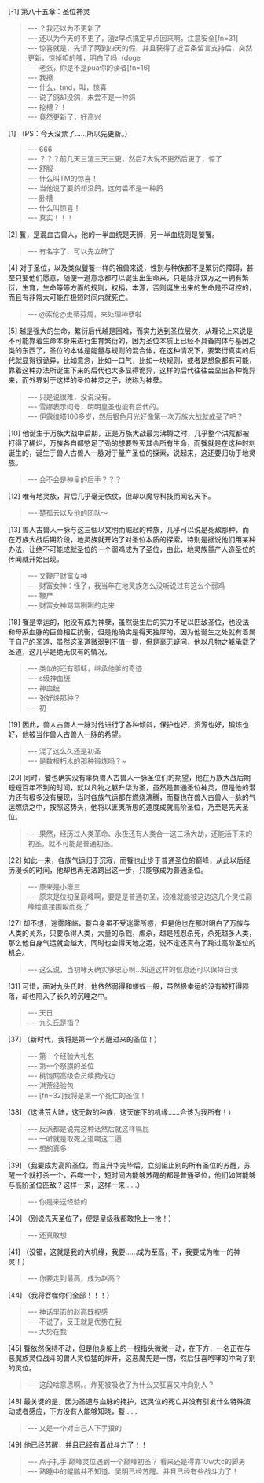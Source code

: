
[-1] 第八十五章：圣位神灵
>--- ？我还以为不更新了<br>
>--- 还以为今天的不更了，渣z早点搞定早点回来啊，注意安全[fn=31]<br>
>--- 惊喜就是，先请了两到四天的假，并且获得了近百条留言支持后，突然更新，惊掉咱的嘴，明白了吗（doge<br>
>--- 老张，你是不是pua你的读者[fn=16]<br>
>--- 我擦<br>
>--- 什么，tmd，叫，惊喜<br>
>--- 说了鸽却没鸽，未尝不是一种鸽<br>
>--- 挖槽？！<br>
>--- 竟然更新了，好高兴<br>

[1] （PS：今天没票了……所以先更新。）
>--- 666<br>
>--- ？？？前几天三渣三天三更，然后Z大说不更然后更了，惊了<br>
>--- 舒服<br>
>--- 什么叫TM的惊喜！<br>
>--- 当他说了要鸽却没鸽，这何尝不是一种鸽<br>
>--- 卧槽<br>
>--- 什么叫惊喜！<br>
>--- 真实！！！<br>

[2] 餮，是混血古兽人，他的一半血统是天狮，另一半血统则是饕餮。
>--- 有名字了、可以先立碑了<br>

[4] 对于圣位，以及类似饕餮一样的祖兽来说，性别与种族都不是繁衍的障碍，甚至只要他们愿意，随便一道意念都可以诞生出生命来，只是除非双方之一拥有繁衍，生育，生命等等方面的规则，权柄，本源，否则诞生出来的生命是不可控的，而且有非常大可能在极短时间内就死亡。
>--- @索伦@史蒂芬周，来处理神孽啦<br>

[5] 越是强大的生命，繁衍后代越是困难，而实力达到圣位层次，从理论上来说是不可能靠着生命本身来进行生育繁衍的，因为圣位本质上已经不具备肉体与基因之类的东西了，圣位的本体是能量与规则的混合体，在这种情况下，要繁衍真实的后代就显得很诡异，比如意念，比如一口气，比如一块规则，或者是想象都有可能，靠着这种办法所诞生下来的后代也大多显得诡异，这样的后代往往会显出各种诡异来，而外界对于这样的圣位神灵之子，统称为神孽。
>--- 只是说很难，没说没有。<br>
>--- 雪娜表示问号，明明皇圣也能有后代的。<br>
>--- 伊露维塔100多岁，然后银色月光好像第一次万族大战就成圣了吧？<br>

[10] 他诞生于万族大战中后期，正是万族大战最为沸腾之时，几乎整个洪荒都被打得了稀烂，万族各自都憋足了劲的想要毁灭其余所有生命，而餮就是在这种时刻诞生的，诞生于兽人古兽人一脉对于量产圣位的探索，说起来，这还要归功于地灵族。
>--- 会不会是神皇的后手？？？<br>

[12] 唯有地灵族，背后几乎毫无依仗，但却以魔导科技而闻名天下。
>--- 楚孤云以及他的团队～<br>

[13] 兽人古兽人一脉与这三個以文明而崛起的种族，几乎可以说是死敌那种，而在万族大战后期阶段，地灵族就开始了对圣位本质的探索，特别是据说他们用某种办法，让绝不可能成就圣位的一个弱鸡成为了圣位，由此，地灵族量产人造圣位的传闻就开始出现。
>--- 又鞭尸财富女神<br>
>--- 财富女神：怪了，我当年在地灵族怎么没听说过有这么个弱鸡<br>
>--- 鞭尸<br>
>--- 财富女神骂骂咧咧的走来<br>

[18] 餮是幸运的，他没有成为神孽，虽然诞生后的实力不足以匹敌圣位，也没法和母系血脉的巨兽相互抗衡，但是他确实是得天独厚的，因为他诞生之处就有着属于自己的圣道，虽然这圣道微弱到不值一提，但是毫无疑问，他以凡物之躯承载了圣道，这几乎是绝无仅有的情况。
>--- 类似的还有耶稣，继承他爹的奇迹<br>
>--- s级神血统<br>
>--- 神血统<br>
>--- 张好焕那种？<br>
>--- 初<br>

[19] 因此，兽人古兽人一脉对他进行了各种倾斜，保护也好，资源也好，锻炼也好，他被当作兽人古兽人一脉的希望。
>--- 混了这么久还是初圣<br>
>--- 是数根朽木的那种锻炼吗？~<br>

[20] 同时，饕也确实没有辜负兽人古兽人一脉圣位们的期望，他在万族大战后期短短百年不到的时间，就以凡物之躯升华为圣，虽然是普通圣位神灵，但是他的潜力还有极多没有展现，当时各族气运都在燃烧沸腾，而餮也在兽人古兽人一脉的气运燃烧之中，按照这势头，他将以匪夷所思的速度成就高阶圣位，乃至是先天圣位。
>--- 果然，经历过人类革命、永夜还有人类合一这三场大劫，还能活下来的初圣，就不可能是普通初圣。<br>

[22] 如此一来，各族气运归于沉寂，而餮也止步于普通圣位的巅峰，从此以后经历漫长的时间，他却也再无法跨出这一步，只能够成为普通圣位。
>--- 原来是小瘪三<br>
>--- 原来是位初圣巅峰啊，要是是普通初圣，没准就能被这边这几个灵位巅峰给直接围殴而死了<br>

[27] 却不想，迷雾降临，餮自身虽不受迷雾所惑，但是他也在那时明白了万族与人类的关系，只要杀得人类，大量的杀戮，虐杀，越是残忍杀死，杀死越多人类，那么他自身气运就会越大，同时也会得天地之运，说不定还真有了跨过高阶圣位的机会。
>--- 这么说，当初哮天确实够忠心啊...知道这样的信息还可以保持自我<br>

[31] 可惜，面对九头氏时，他依然弱得和蝼蚁一般，虽然极幸运的没有被打得陨落，却也陷入了长久的沉睡之中。
>--- 天日<br>
>--- 九头氏是指？<br>

[37] （新时代，我将是第一个苏醒过来的圣位！）
>--- 第一个经验大礼包<br>
>--- 第一个祭旗的圣位<br>
>--- 桃饱网高级会员续费成功<br>
>--- 洪荒经验包<br>
>--- [fn=32]我将是第一个死亡的圣位！<br>

[38] （这洪荒大陆，这无数的种族，这天底下的机缘……合该为我所有！）
>--- 反派都是说完这种话然后就这样嗝屁<br>
>--- 一听就是取死之道啊这二逼<br>
>--- 想的真多<br>

[39] （我要成为高阶圣位，而且升华完毕后，立刻阻止别的所有圣位的苏醒，苏醒一个就打杀一个，吞噬一个，短时间内能够苏醒的都是普通圣位，他们如何能够与高阶圣位匹敌？这样一来，这样一来……）
>--- 你是来送经验的<br>

[40] （别说先天圣位了，便是皇级我都敢抢上一抢！）
>--- 还真敢想<br>

[41] （没错，这就是我的大机缘，我要……成为至高，不，我要成为唯一的神灵！）
>--- 你要走到最高，成为赵高？<br>

[44] （我将吞噬你们全部！！！）
>--- 神话里面的赵高既视感<br>
>--- 不说了，反正就是优势在我<br>
>--- 大势在我<br>

[45] 餮依然保持不动，但是他身躯上的一根指头微微一动，在下方，一名正在与恶魔族灵位战斗的兽人灵位猛的炸开，这恶魔先是一愣，然后狂喜咆哮的冲向了别的灵位。
>--- 这段啥意思啊。。炸死被吸收了为什么又狂喜又冲向别人？<br>

[48] 最关键的是，因为圣道与血脉的掩护，这灵位的死亡并没有引发什么特殊波动或者感应，下方没有人能够知晓，餮……
>--- 又是一个对自己人下手狠的<br>

[49] 他已经苏醒，并且已经有着战斗力了！！
>--- 点子扎手
巅峰灵位遇到一个巅峰初圣？
看来还是得靠10w大c的脚男<br>
>--- 熟睡中的鲲鹏并不知道、吴明已经苏醒、并且已经有些战斗力了！<br>
